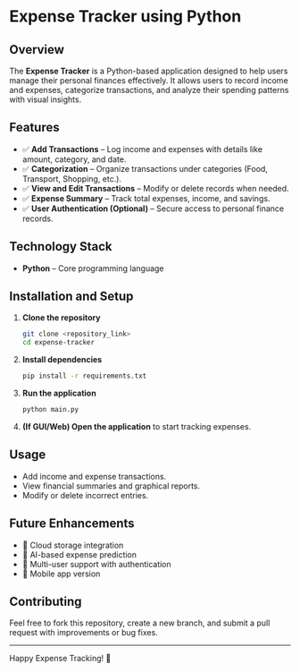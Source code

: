 # Expense Tracker using Python

## Overview
The **Expense Tracker** is a Python-based application designed to help users manage their personal finances effectively. It allows users to record income and expenses, categorize transactions, and analyze their spending patterns with visual insights.

## Features
- ✅ **Add Transactions** – Log income and expenses with details like amount, category, and date.
- ✅ **Categorization** – Organize transactions under categories (Food, Transport, Shopping, etc.).
- ✅ **View and Edit Transactions** – Modify or delete records when needed.
- ✅ **Expense Summary** – Track total expenses, income, and savings.
- ✅ **User Authentication (Optional)** – Secure access to personal finance records.

## Technology Stack
- **Python** – Core programming language

## Installation and Setup
1. **Clone the repository**
   ```sh
   git clone <repository_link>
   cd expense-tracker
   ```
2. **Install dependencies**
   ```sh
   pip install -r requirements.txt
   ```
3. **Run the application**
   ```sh
   python main.py
   ```
4. **(If GUI/Web) Open the application** to start tracking expenses.

## Usage
- Add income and expense transactions.
- View financial summaries and graphical reports.
- Modify or delete incorrect entries.

## Future Enhancements
- 🔹 Cloud storage integration
- 🔹 AI-based expense prediction
- 🔹 Multi-user support with authentication
- 🔹 Mobile app version

## Contributing
Feel free to fork this repository, create a new branch, and submit a pull request with improvements or bug fixes.

---
Happy Expense Tracking! 🚀
